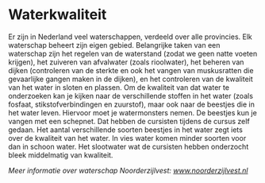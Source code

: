 # Waterkwaliteit
Er zijn in Nederland veel waterschappen, verdeeld over alle provincies. Elk waterschap beheert zijn eigen gebied. Belangrijke taken van een waterschap zijn het regelen van de waterstand (zodat we geen natte voeten krijgen), het zuiveren van afvalwater (zoals rioolwater), het beheren van dijken (controleren van de sterkte en ook het vangen van muskusratten die gevaarlijke gangen maken in de dijken), en het controleren van de kwaliteit van het water in sloten en plassen. Om de kwaliteit van dat water te onderzoeken kan je kijken naar de verschillende stoffen in het water (zoals fosfaat, stikstofverbindingen en zuurstof), maar ook naar de beestjes die in het water leven. Hiervoor moet je watermonsters nemen. De beestjes kun je vangen met een schepnet. Dat hebben de cursisten tijdens de cursus zelf gedaan. Het aantal verschillende soorten beestjes in het water zegt iets over de kwaliteit van het water. In vies water komen minder soorten voor dan in schoon water. Het slootwater wat de cursisten hebben onderzocht bleek middelmatig van kwaliteit.

*Meer informatie over waterschap Noorderzijlvest: www.noorderzijlvest.nl*
